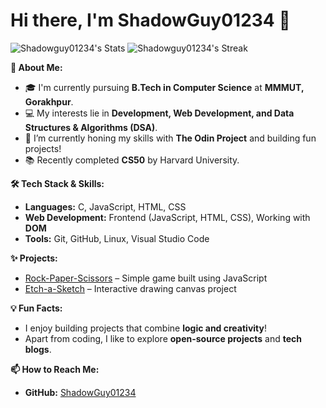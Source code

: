 # Hi there, I'm ShadowGuy01234 👋  

![Shadowguy01234's Stats](https://github-readme-stats.vercel.app/api?username=Shadowguy01234&theme=vue-dark&show_icons=true&hide_border=true&count_private=true)
![Shadowguy01234's Streak](https://github-readme-streak-stats.herokuapp.com/?user=Shadowguy01234&theme=vue-dark&hide_border=true)

**🚀 About Me:**  
- 🎓 I'm currently pursuing **B.Tech in Computer Science** at **MMMUT, Gorakhpur**.  
- 💻 My interests lie in **Development, Web Development, and Data Structures & Algorithms (DSA)**.  
- 🌱 I’m currently honing my skills with **The Odin Project** and building fun projects!  
- 📚 Recently completed **CS50** by Harvard University.  

**🛠️ Tech Stack & Skills:**  
- **Languages:** C, JavaScript, HTML, CSS  
- **Web Development:** Frontend (JavaScript, HTML, CSS), Working with **DOM**  
- **Tools:** Git, GitHub, Linux, Visual Studio Code  

**✨ Projects:**  
- [Rock-Paper-Scissors](https://github.com/ShadowGuy01234/Rock-Paper-Scissors) – Simple game built using JavaScript  
- [Etch-a-Sketch](https://github.com/ShadowGuy01234/Etch-a-Sketch) – Interactive drawing canvas project  

**💡 Fun Facts:**  
- I enjoy building projects that combine **logic and creativity**!  
- Apart from coding, I like to explore **open-source projects** and **tech blogs**.

**📫 How to Reach Me:**  
- **GitHub:** [ShadowGuy01234](https://github.com/ShadowGuy01234)

